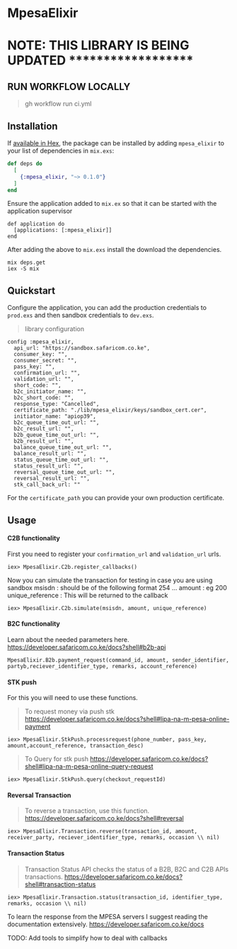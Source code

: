 # MpesaElixir

# NOTE: THIS LIBRARY IS BEING UPDATED ******************

## RUN WORKFLOW LOCALLY
> gh workflow run ci.yml

## Installation

If [available in Hex](https://hex.pm/docs/publish), the package can be installed
by adding `mpesa_elixir` to your list of dependencies in `mix.exs`:

```elixir
def deps do
  [
    {:mpesa_elixir, "~> 0.1.0"}
  ]
end
```

Ensure the application added to `mix.ex` so that it can be started with the application supervisor
```
def application do
  [applications: [:mpesa_elixir]]
end
```

After adding the above to `mix.exs` install the download the dependencies.
```
mix deps.get
iex -S mix
```

## Quickstart
Configure the application, you can add the production credentials to `prod.exs` and then sandbox credentials to `dev.exs`.

> library configuration

```
config :mpesa_elixir,
  api_url: "https://sandbox.safaricom.co.ke",
  consumer_key: "",
  consumer_secret: "",
  pass_key: "",
  confirmation_url: "",
  validation_url: "",
  short_code: "",
  b2c_initiator_name: "",
  b2c_short_code: "",
  response_type: "Cancelled",
  certificate_path: "./lib/mpesa_elixir/keys/sandbox_cert.cer",
  initiator_name: "apiop39",
  b2c_queue_time_out_url: "",
  b2c_result_url: "",
  b2b_queue_time_out_url: "",
  b2b_result_url: "",
  balance_queue_time_out_url: "",
  balance_result_url: "",
  status_queue_time_out_url: "",
  status_result_url: "",
  reversal_queue_time_out_url: "",
  reversal_result_url: "",
  stk_call_back_url: ""
```

For the `certificate_path` you can provide your own production certificate.


## Usage

#### C2B functionality

First you need to register your `confirmation_url` and `validation_url` urls.

```
iex> MpesaElixir.C2b.register_callbacks()
```

Now you can simulate the transaction for testing in case you are using sandbox
msisdn : should be of the following format 254 ...
amount : eg 200
unique_reference : This will be returned to the callback

```
iex> MpesaElixir.C2b.simulate(msisdn, amount, unique_reference)
```


#### B2C functionality
Learn about the needed parameters here.
https://developer.safaricom.co.ke/docs?shell#b2b-api

```
MpesaElixir.B2b.payment_request(command_id, amount, sender_identifier, partyb,reciever_identifier_type, remarks, account_reference)
```

#### STK push
For this you will need to use these functions.


> To request money via push stk
https://developer.safaricom.co.ke/docs?shell#lipa-na-m-pesa-online-payment

```
iex> MpesaElixir.StkPush.processrequest(phone_number, pass_key, amount,account_reference, transaction_desc)
```


> To Query for stk push
https://developer.safaricom.co.ke/docs?shell#lipa-na-m-pesa-online-query-request

```
iex> MpesaElixir.StkPush.query(checkout_requestId)
```

#### Reversal Transaction

>To reverse a transaction, use this function.
https://developer.safaricom.co.ke/docs?shell#reversal

```
iex> MpesaElixir.Transaction.reverse(transaction_id, amount, receiver_party, reciever_identifier_type, remarks, occasion \\ nil)
```

#### Transaction Status
>Transaction Status API checks the status of a B2B, B2C and C2B APIs transactions.
https://developer.safaricom.co.ke/docs?shell#transaction-status

```
iex> MpesaElixir.Transaction.status(transaction_id, identifier_type, remarks, occasion \\ nil)
```


To learn the response from the MPESA servers I suggest reading the documentation extensively. https://developer.safaricom.co.ke/docs


TODO: Add tools to simplify how to deal with callbacks
